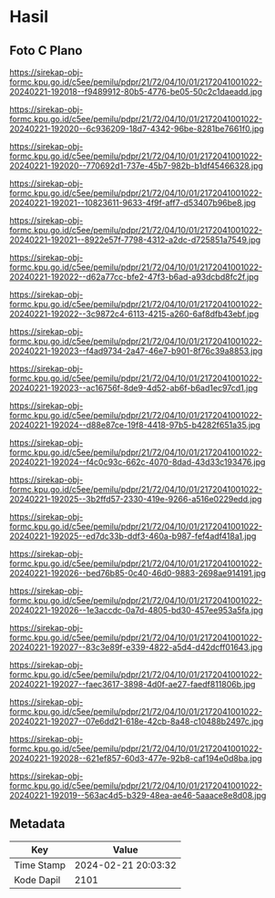 # Hasil

## Foto C Plano

https://sirekap-obj-formc.kpu.go.id/c5ee/pemilu/pdpr/21/72/04/10/01/2172041001022-20240221-192018--f9489912-80b5-4776-be05-50c2c1daeadd.jpg

https://sirekap-obj-formc.kpu.go.id/c5ee/pemilu/pdpr/21/72/04/10/01/2172041001022-20240221-192020--6c936209-18d7-4342-96be-8281be7661f0.jpg

https://sirekap-obj-formc.kpu.go.id/c5ee/pemilu/pdpr/21/72/04/10/01/2172041001022-20240221-192020--770692d1-737e-45b7-982b-b1df45466328.jpg

https://sirekap-obj-formc.kpu.go.id/c5ee/pemilu/pdpr/21/72/04/10/01/2172041001022-20240221-192021--10823611-9633-4f9f-aff7-d53407b96be8.jpg

https://sirekap-obj-formc.kpu.go.id/c5ee/pemilu/pdpr/21/72/04/10/01/2172041001022-20240221-192021--8922e57f-7798-4312-a2dc-d725851a7549.jpg

https://sirekap-obj-formc.kpu.go.id/c5ee/pemilu/pdpr/21/72/04/10/01/2172041001022-20240221-192022--d62a77cc-bfe2-47f3-b6ad-a93dcbd8fc2f.jpg

https://sirekap-obj-formc.kpu.go.id/c5ee/pemilu/pdpr/21/72/04/10/01/2172041001022-20240221-192022--3c9872c4-6113-4215-a260-6af8dfb43ebf.jpg

https://sirekap-obj-formc.kpu.go.id/c5ee/pemilu/pdpr/21/72/04/10/01/2172041001022-20240221-192023--f4ad9734-2a47-46e7-b901-8f76c39a8853.jpg

https://sirekap-obj-formc.kpu.go.id/c5ee/pemilu/pdpr/21/72/04/10/01/2172041001022-20240221-192023--ac16756f-8de9-4d52-ab6f-b6ad1ec97cd1.jpg

https://sirekap-obj-formc.kpu.go.id/c5ee/pemilu/pdpr/21/72/04/10/01/2172041001022-20240221-192024--d88e87ce-19f8-4418-97b5-b4282f651a35.jpg

https://sirekap-obj-formc.kpu.go.id/c5ee/pemilu/pdpr/21/72/04/10/01/2172041001022-20240221-192024--f4c0c93c-662c-4070-8dad-43d33c193476.jpg

https://sirekap-obj-formc.kpu.go.id/c5ee/pemilu/pdpr/21/72/04/10/01/2172041001022-20240221-192025--3b2ffd57-2330-419e-9266-a516e0229edd.jpg

https://sirekap-obj-formc.kpu.go.id/c5ee/pemilu/pdpr/21/72/04/10/01/2172041001022-20240221-192025--ed7dc33b-ddf3-460a-b987-fef4adf418a1.jpg

https://sirekap-obj-formc.kpu.go.id/c5ee/pemilu/pdpr/21/72/04/10/01/2172041001022-20240221-192026--bed76b85-0c40-46d0-9883-2698ae914191.jpg

https://sirekap-obj-formc.kpu.go.id/c5ee/pemilu/pdpr/21/72/04/10/01/2172041001022-20240221-192026--1e3accdc-0a7d-4805-bd30-457ee953a5fa.jpg

https://sirekap-obj-formc.kpu.go.id/c5ee/pemilu/pdpr/21/72/04/10/01/2172041001022-20240221-192027--83c3e89f-e339-4822-a5d4-d42dcff01643.jpg

https://sirekap-obj-formc.kpu.go.id/c5ee/pemilu/pdpr/21/72/04/10/01/2172041001022-20240221-192027--faec3617-3898-4d0f-ae27-faedf811806b.jpg

https://sirekap-obj-formc.kpu.go.id/c5ee/pemilu/pdpr/21/72/04/10/01/2172041001022-20240221-192027--07e6dd21-618e-42cb-8a48-c10488b2497c.jpg

https://sirekap-obj-formc.kpu.go.id/c5ee/pemilu/pdpr/21/72/04/10/01/2172041001022-20240221-192028--621ef857-60d3-477e-92b8-caf194e0d8ba.jpg

https://sirekap-obj-formc.kpu.go.id/c5ee/pemilu/pdpr/21/72/04/10/01/2172041001022-20240221-192019--563ac4d5-b329-48ea-ae46-5aaace8e8d08.jpg


## Metadata

| Key        | Value               |
| ---------- | ------------------- |
| Time Stamp | 2024-02-21 20:03:32 |
| Kode Dapil | 2101                |



